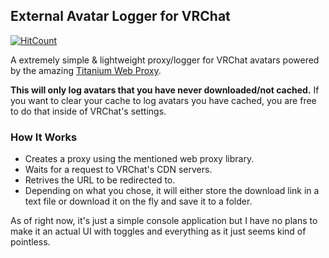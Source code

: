## External Avatar Logger for VRChat
[![HitCount](https://hits.dwyl.com/notunixian/ExternalLogger.svg?style=flat-square)](http://hits.dwyl.com/notunixian/ExternalLogger)


A extremely simple & lightweight proxy/logger for VRChat avatars powered by the amazing [Titanium Web Proxy](https://github.com/justcoding121/titanium-web-proxy).

**This will only log avatars that you have never downloaded/not cached.**
If you want to clear your cache to log avatars you have cached, you are free to do that inside of VRChat's settings.

### How It Works

* Creates a proxy using the mentioned web proxy library.
* Waits for a request to VRChat's CDN servers.
* Retrives the URL to be redirected to.
* Depending on what you chose, it will either store the download link in a text file or download it on the fly and save it to a folder.

As of right now, it's just a simple console application but I have no plans to make it an actual UI with toggles and everything as it just seems kind of pointless.





